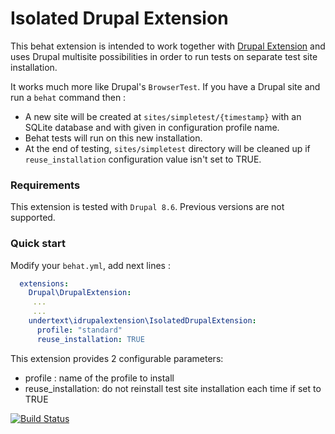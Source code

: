 # Isolated Drupal Extension

This behat extension is intended to work together with [Drupal Extension](https://github.com/jhedstrom/drupalextension) 
and uses Drupal multisite possibilities in order to run tests on separate test site installation.

It works much more like Drupal's `BrowserTest`.
If you have a Drupal site and run a `behat` command then :
 - A new site will be created at `sites/simpletest/{timestamp}` with an SQLite database and with given in configuration profile name.
 - Behat tests will run on this new installation.
 - At the end of testing, `sites/simpletest` directory will be cleaned up if `reuse_installation` configuration value isn't set to TRUE.

### Requirements
This extension is tested with `Drupal 8.6`.
Previous versions are not supported.

### Quick start

Modify your `behat.yml`, add next lines : 

  ``` yaml
    extensions:
      Drupal\DrupalExtension:
       ...
       ...
      undertext\idrupalextension\IsolatedDrupalExtension:
        profile: "standard"
        reuse_installation: TRUE

  ```

This extension provides 2 configurable parameters: 
 - profile : name of the profile to install
 - reuse_installation: do not reinstall test site installation each time if set to TRUE

[![Build Status](https://travis-ci.com/undertext/idrupalextension.svg?branch=master)](https://travis-ci.com/undertext/idrupalextension)